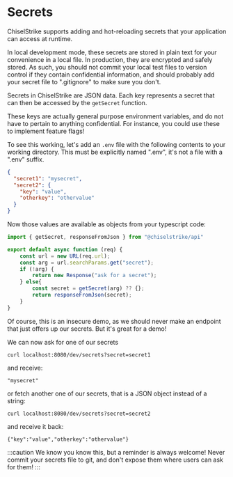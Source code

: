 # Secrets

ChiselStrike supports adding and hot-reloading secrets that your application
can access at runtime.

In local development mode, these secrets are stored in plain text for your convenience
in a local file. In production, they are encrypted and safely stored. As such, you should not
commit your local test files to version control if they contain confidential information, and should
probably add your secret file to ".gitignore" to make sure you don't.

Secrets in ChiselStrike are JSON data. Each key represents a secret that can
then be accessed by the `getSecret` function.

These keys are actually general purpose environment variables, and do not have to pertain
to anything confidential. For instance, you could use these to implement feature flags!

To see this working, let's add an `.env` file with the following contents to your working directory.
This must be explicitly named ".env", it's not a file with a ".env" suffix.

```json title=".env"
{
  "secret1": "mysecret",
  "secret2": {
    "key": "value",
    "otherkey": "othervalue"
  }
}
```

Now those values are available as objects from your typescript code:

```typescript title="my-backend/endpoints/secrets.ts"
import { getSecret, responseFromJson } from "@chiselstrike/api"

export default async function (req) {
    const url = new URL(req.url);
    const arg = url.searchParams.get("secret");
    if (!arg) {
        return new Response("ask for a secret");
    } else{
        const secret = getSecret(arg) ?? {};
        return responseFromJson(secret);
    }
}
```

Of course, this is an insecure demo, as we should never make an endpoint that just offers up
our secrets. But it's great for a demo!

We can now ask for one of our secrets

```console
curl localhost:8080/dev/secrets?secret=secret1
```

and receive:

```console
"mysecret"
```

or fetch another one of our secrets, that is a JSON object instead of a string:

```console
curl localhost:8080/dev/secrets?secret=secret2
```

and receive it back:

```console
{"key":"value","otherkey":"othervalue"}
```

:::caution
We know you know this, but a reminder is always welcome!
Never commit your secrets file to git, and don't expose them where users
can ask for them!
:::


